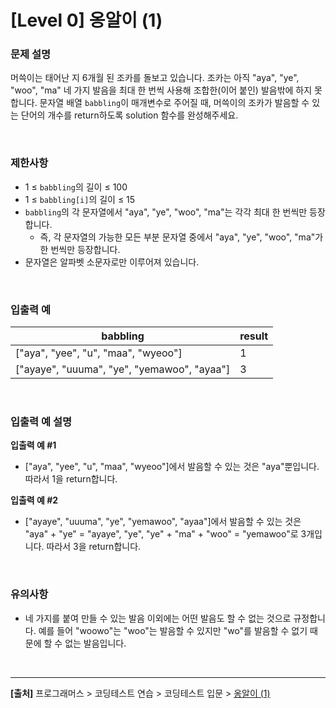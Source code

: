 # [Level 0] 옹알이 (1)

### 문제 설명
머쓱이는 태어난 지 6개월 된 조카를 돌보고 있습니다. 조카는 아직 "aya", "ye", "woo", "ma" 네 가지 발음을 최대 한 번씩 사용해 조합한(이어 붙인) 발음밖에 하지 못합니다. 문자열 배열 `babbling`이 매개변수로 주어질 때, 머쓱이의 조카가 발음할 수 있는 단어의 개수를 return하도록 solution 함수를 완성해주세요.

<br>

### 제한사항
* 1 ≤ `babbling`의 길이 ≤ 100
* 1 ≤ `babbling[i]`의 길이 ≤ 15
* `babbling`의 각 문자열에서 "aya", "ye", "woo", "ma"는 각각 최대 한 번씩만 등장합니다.
    * 즉, 각 문자열의 가능한 모든 부분 문자열 중에서 "aya", "ye", "woo", "ma"가 한 번씩만 등장합니다.
* 문자열은 알파벳 소문자로만 이루어져 있습니다.

<br>

### 입출력 예
|babbling|result|
|--------|------|
|["aya", "yee", "u", "maa", "wyeoo"]|1|
|["ayaye", "uuuma", "ye", "yemawoo", "ayaa"]|3|

<br>

### 입출력 예 설명
**입출력 예 #1**
* ["aya", "yee", "u", "maa", "wyeoo"]에서 발음할 수 있는 것은 "aya"뿐입니다. 따라서 1을 return합니다.

**입출력 예 #2**
* ["ayaye", "uuuma", "ye", "yemawoo", "ayaa"]에서 발음할 수 있는 것은 "aya" + "ye" = "ayaye", "ye", "ye" + "ma" + "woo" = "yemawoo"로 3개입니다. 따라서 3을 return합니다.

<br>

### 유의사항
* 네 가지를 붙여 만들 수 있는 발음 이외에는 어떤 발음도 할 수 없는 것으로 규정합니다. 예를 들어 "woowo"는 "woo"는 발음할 수 있지만 "wo"를 발음할 수 없기 때문에 할 수 없는 발음입니다.

<br>

---
**[출처]** 프로그래머스 > 코딩테스트 연습 > 코딩테스트 입문 > [옹알이 (1)](https://school.programmers.co.kr/learn/courses/30/lessons/120956)